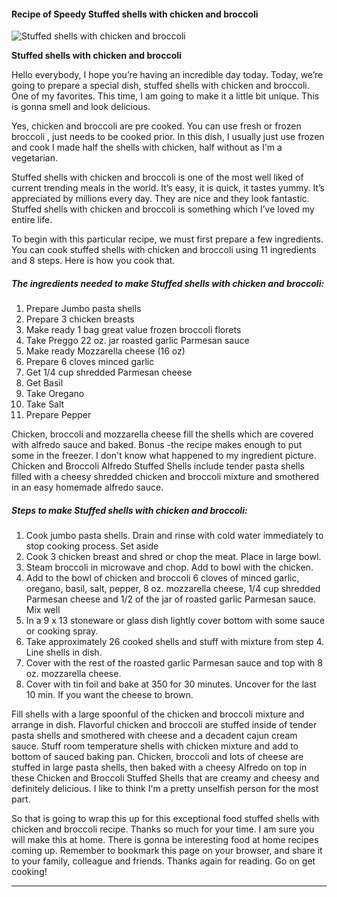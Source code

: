             

#### Recipe of Speedy Stuffed shells with chicken and broccoli

![Stuffed shells with chicken and broccoli](https://img-global.cpcdn.com/recipes/e9ba44a2120c5e20/751x532cq70/stuffed-shells-with-chicken-and-broccoli-recipe-main-photo.jpg)

**Stuffed shells with chicken and broccoli**

Hello everybody, I hope you’re having an incredible day today. Today, we’re going to prepare a special dish, stuffed shells with chicken and broccoli. One of my favorites. This time, I am going to make it a little bit unique. This is gonna smell and look delicious.

Yes, chicken and broccoli are pre cooked. You can use fresh or frozen broccoli , just needs to be cooked prior. In this dish, I usually just use frozen and cook I made half the shells with chicken, half without as I'm a vegetarian.

Stuffed shells with chicken and broccoli is one of the most well liked of current trending meals in the world. It’s easy, it is quick, it tastes yummy. It’s appreciated by millions every day. They are nice and they look fantastic. Stuffed shells with chicken and broccoli is something which I’ve loved my entire life.

To begin with this particular recipe, we must first prepare a few ingredients. You can cook stuffed shells with chicken and broccoli using 11 ingredients and 8 steps. Here is how you cook that.

##### The ingredients needed to make Stuffed shells with chicken and broccoli:

1.  Prepare Jumbo pasta shells
2.  Prepare 3 chicken breasts
3.  Make ready 1 bag great value frozen broccoli florets
4.  Take Preggo 22 oz. jar roasted garlic Parmesan sauce
5.  Make ready Mozzarella cheese (16 oz)
6.  Prepare 6 cloves minced garlic
7.  Get 1/4 cup shredded Parmesan cheese
8.  Get Basil
9.  Take Oregano
10.  Take Salt
11.  Prepare Pepper

Chicken, broccoli and mozzarella cheese fill the shells which are covered with alfredo sauce and baked. Bonus -the recipe makes enough to put some in the freezer. I don't know what happened to my ingredient picture. Chicken and Broccoli Alfredo Stuffed Shells include tender pasta shells filled with a cheesy shredded chicken and broccoli mixture and smothered in an easy homemade alfredo sauce.

##### Steps to make Stuffed shells with chicken and broccoli:

1.  Cook jumbo pasta shells. Drain and rinse with cold water immediately to stop cooking process. Set aside
2.  Cook 3 chicken breast and shred or chop the meat. Place in large bowl.
3.  Steam broccoli in microwave and chop. Add to bowl with the chicken.
4.  Add to the bowl of chicken and broccoli 6 cloves of minced garlic, oregano, basil, salt, pepper, 8 oz. mozzarella cheese, 1/4 cup shredded Parmesan cheese and 1/2 of the jar of roasted garlic Parmesan sauce. Mix well
5.  In a 9 x 13 stoneware or glass dish lightly cover bottom with some sauce or cooking spray.
6.  Take approximately 26 cooked shells and stuff with mixture from step 4. Line shells in dish.
7.  Cover with the rest of the roasted garlic Parmesan sauce and top with 8 oz. mozzarella cheese.
8.  Cover with tin foil and bake at 350 for 30 minutes. Uncover for the last 10 min. If you want the cheese to brown.

Fill shells with a large spoonful of the chicken and broccoli mixture and arrange in dish. Flavorful chicken and broccoli are stuffed inside of tender pasta shells and smothered with cheese and a decadent cajun cream sauce. Stuff room temperature shells with chicken mixture and add to bottom of sauced baking pan. Chicken, broccoli and lots of cheese are stuffed in large pasta shells, then baked with a cheesy Alfredo on top in these Chicken and Broccoli Stuffed Shells that are creamy and cheesy and definitely delicious. I like to think I'm a pretty unselfish person for the most part.

So that is going to wrap this up for this exceptional food stuffed shells with chicken and broccoli recipe. Thanks so much for your time. I am sure you will make this at home. There is gonna be interesting food at home recipes coming up. Remember to bookmark this page on your browser, and share it to your family, colleague and friends. Thanks again for reading. Go on get cooking!

* * *